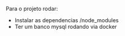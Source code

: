 Para o projeto rodar:

- Instalar as dependencias /node_modules
- Ter um banco mysql rodando via docker